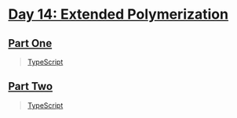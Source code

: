 # [Day 14: Extended Polymerization](https://adventofcode.com/2021/day/14)

## [Part One](https://adventofcode.com/2021/day/14#part1)

> [TypeScript](/solutions/typescript/2021/14/src/p1.ts)

## [Part Two](https://adventofcode.com/2021/day/14#part2)

> [TypeScript](/solutions/typescript/2021/14/src/p2.ts)

